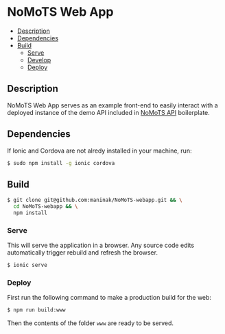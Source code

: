 # NoMoTS Web App

<!-- MarkdownTOC depth=3 autolink=true bracket=round -->

- [Description](#description)
- [Dependencies](#dependencies)
- [Build](#build)
    - [Serve](#serve)
    - [Develop](#develop)
    - [Deploy](#deploy)

<!-- /MarkdownTOC -->

## Description

NoMoTS Web App serves as an example front-end to easily interact with a deployed instance of the demo API included in [NoMoTS API](https://github.com/maninak/NoMoTS-api) boilerplate.

## Dependencies

If Ionic and Cordova are not alredy installed in your machine, run:

```sh
$ sudo npm install -g ionic cordova
```

## Build

```sh
$ git clone git@github.com:maninak/NoMoTS-webapp.git && \
  cd NoMoTS-webapp && \
  npm install
```

### Serve
This will serve the application in a browser. Any source code edits automatically trigger rebuild and refresh the browser.

```sh
$ ionic serve
```
### Deploy

First run the following command to make a production build for the web:

```sh
$ npm run build:www
```

Then the contents of the folder `www` are ready to be served.